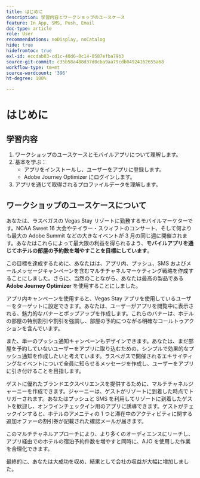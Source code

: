 ```yaml
---
title: はじめに
description: 学習内容とワークショップのユースケース
feature: In App, SMS, Push, Email
doc-type: article
role: User
recommendations: noDisplay, noCatalog
hide: true
hidefromtoc: true
exl-id: eccdab83-cd1c-40d6-8c14-0587efba79b3
source-git-commit: c35b58a488d37d0cba9aa79cdb04924162655a68
workflow-type: tm+mt
source-wordcount: '396'
ht-degree: 100%

---
```


# はじめに

## 学習内容

1. ワークショップのユースケースとモバイルアプリについて理解します。
2. 基本を学ぶ：
   * アプリをインストールし、ユーザーをアプリに登録します。
   * Adobe Journey Optimizer にログインします。
3. アプリを通じて取得されるプロファイルデータを理解します。

## ワークショップのユースケースについて

あなたは、ラスベガスの Vegas Stay リゾートに勤務するモバイルマーケターです。NCAA Sweet 16 大会やテイラー・スウィフトのコンサート、そして何よりも最大の Adobe Summit などの大きなイベントが 3 月の同じ週に開催されます。あなたはこれらによって最大限の利益を得られるよう、**モバイルアプリを通じてホテルの部屋の予約数を増やすことを目標にしています**。

この目標を達成するために、あなたはは、アプリ内、プッシュ、SMS およびメールメッセージキャンペーンを含むマルチチャネルマーケティング戦略を作成することにしました。さらに、当然のことながら、あなたは最高の製品である **Adobe Journey Optimizer** を使用することにしました。

アプリ内キャンペーンを使用すると、Vegas Stay アプリを使用しているユーザーをターゲットに設定できます。あなたは、ユーザーがアプリを閲覧中に表示される、魅力的なバナーとポップアップを作成します。これらのバナーは、ホテルの部屋の特別割引や割引を強調し、部屋の予約につながる明確なコールトゥアクションを含んでいます。

また、単一のプッシュ通知キャンペーンもデザインできます。あなたは、まだ部屋を予約していないユーザーをアプリに取り込むための、シンプルで効果的なプッシュ通知を作成したいと考えています。ラスベガスで開催されるエキサイティングなイベントについて全員に知らせるメッセージを作成し、ユーザーをアプリに引き付けることを目指します。

ゲストに優れたブランドエクスペリエンスを提供するために、マルチチャネルジャーニーを作成できます。ジャーニーは、ゲストがリゾートに到着した時点でトリガーされます。あなたはプッシュと SMS を利用してリゾートに到着したゲストを歓迎し、オンラインチェックイン用のアプリに誘導できます。ゲストがチェックインすると、ホテルのアメニティの 1 つと滞在中のアクティビティに関する追加オファーの割引券が記載された確認メールが届きます。

このマルチチャネルアプローチにより、より多くのオーディエンスにリーチし、アプリ経由でのホテルの宿泊予約件数を増やすと同時に、AJO を使用した作業を合理化できます。

最終的に、あなたは大成功を収め、結果として会社の収益が大幅に増加しました。
